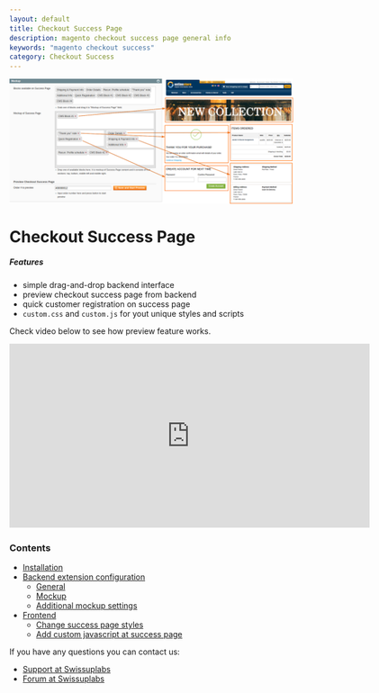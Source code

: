 ```yaml
---
layout: default
title: Checkout Success Page
description: magento checkout success page general info
keywords: "magento checkout success"
category: Checkout Success
---
```


![General features](/images/m1/extensions/checkout-success/top-main.png)

# Checkout Success Page

##### Features

 -  simple drag-and-drop backend interface
 -  preview checkout success page from backend
 -  quick customer registration on success page
 -  `custom.css` and `custom.js` for yout unique styles and scripts

Check video below to see how preview feature works.

<iframe src="https://player.vimeo.com/video/184536074?color=ffffff&title=0&byline=0&portrait=0" width="640" height="327" frameborder="0" webkitallowfullscreen mozallowfullscreen allowfullscreen></iframe>

### Contents

 -  [Installation](installation/)
 -  [Backend extension configuration](backend/)
     +  [General](backend/#general)
     +  [Mockup](backend/#mockup)
     +  [Additional mockup settings](backend/#additional-mockup-settings)
 -  [Frontend](frontend/)
     +  [Change success page styles](frontend/#change-success-page-styles)
     +  [Add custom javascript at success page](frontend/#add-custom-javascript-at-success-page)

If you have any questions you can contact us:

 *  [Support at Swissuplabs](https://swissuplabs.com/contacts/)
 *  [Forum at Swissuplabs](https://swissuplabs.com/magento-forum/)
